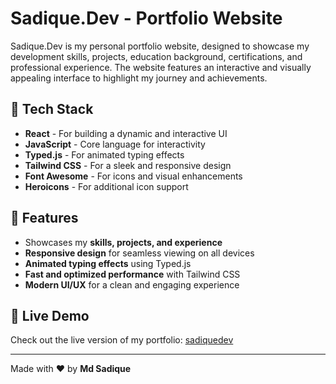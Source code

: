 # Sadique.Dev - Portfolio Website

Sadique.Dev is my personal portfolio website, designed to showcase my development skills, projects, education background, certifications, and professional experience. The website features an interactive and visually appealing interface to highlight my journey and achievements.

## 🚀 Tech Stack

- **React** - For building a dynamic and interactive UI
- **JavaScript** - Core language for interactivity
- **Typed.js** - For animated typing effects
- **Tailwind CSS** - For a sleek and responsive design
- **Font Awesome** - For icons and visual enhancements
- **Heroicons** - For additional icon support

## 🎯 Features

- Showcases my **skills, projects, and experience**
- **Responsive design** for seamless viewing on all devices
- **Animated typing effects** using Typed.js
- **Fast and optimized performance** with Tailwind CSS
- **Modern UI/UX** for a clean and engaging experience

## 🔗 Live Demo

Check out the live version of my portfolio: [sadiquedev](https://sadiquedev.netlify.app/)


---

Made with ❤️ by **Md Sadique**
